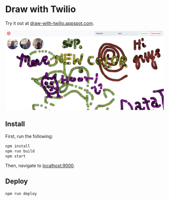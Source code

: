 Draw with Twilio
================

Try it out at
[draw-with-twilio.appspot.com](https://draw-with-twilio.appspot.com).

![Screenshot](screenshot.png)

Install
-------

First, run the following:

```
npm install
npm run build
npm start
```

Then, navigate to [localhost:9000](http://localhost:9000).

Deploy
------

```
npm run deploy
```
